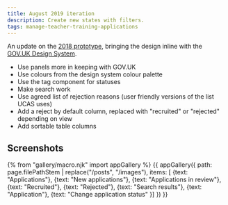 ```yaml
---
title: August 2019 iteration
description: Create new states with filters.
tags: manage-teacher-training-applications
---
```

An update on the [2018 prototype](/manage-teacher-training-applications/better-statuses), bringing the design inline with the [GOV.UK Design System](https://design-system.service.gov.uk/).

* Use panels more in keeping with GOV.UK
* Use colours from the design system colour palette
* Use the tag component for statuses
* Make search work
* Use agreed list of rejection reasons (user friendly versions of the list UCAS uses)
* Add a reject by default column, replaced with "recruited" or "rejected" depending on view
* Add sortable table columns

## Screenshots

{% from "gallery/macro.njk" import appGallery %}
{{ appGallery({
  path: page.filePathStem | replace("/posts", "/images"),
  items: [
    {text: "Applications"},
    {text: "New applications"},
    {text: "Applications in review"},
    {text: "Recruited"},
    {text: "Rejected"},
    {text: "Search results"},
    {text: "Application"},
    {text: "Change application status"
  }]
}) }}
